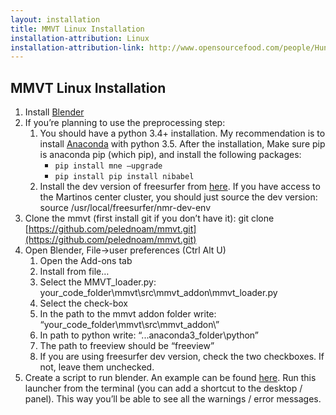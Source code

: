 ```yaml
---
layout: installation
title: MMVT Linux Installation
installation-attribution: Linux
installation-attribution-link: http://www.opensourcefood.com/people/HungryJenny/recipes/soft-christmas-gingerbread-cookies
---
```

## MMVT Linux Installation

1. Install [Blender](https://www.blender.org/download/)
2. If you’re planning to use the preprocessing step:
    1. You should have a python 3.4+ installation. My recommendation is to install [Anaconda](https://www.continuum.io/downloads) with python 3.5. After the installation, 
    Make sure pip is anaconda pip (which pip), and install the following packages:
       * ``pip install mne –upgrade``
       * ``pip install pip install nibabel``
    2. Install the dev version of freesurfer from [here](ftp://surfer.nmr.mgh.harvard.edu/pub/dist/freesurfer/dev).
       If you have access to the Martinos center cluster, you should just source the dev version:
       source /usr/local/freesurfer/nmr-dev-env
3. Clone the mmvt (first install git if you don’t have it):
   git clone [https://github.com/pelednoam/mmvt.git](https://github.com/pelednoam/mmvt.git)
4. Open Blender, File->user preferences (Ctrl Alt U)
   1. Open the Add-ons tab
   2. Install from file…
   3. Select the MMVT_loader.py:
      your_code_folder\mmvt\src\mmvt_addon\mmvt_loader.py
   4. Select the check-box
   5. In the path to the mmvt addon folder write:
      “your_code_folder\mmvt\src\mmvt_addon\”
   6. In path to python write: “...anaconda3_folder\python”
   7. The path to freeview should be “freeview”
   8. If you are using freesurfer dev version, check the two checkboxes. 
      If not, leave them unchecked.
5. Create a script to run blender. An example can be found [here](https://github.com/pelednoam/mmvt/blob/master/misc/launch_blender). 
Run this launcher from the terminal (you can add a shortcut to the desktop / panel). 
This way you’ll be able to see all the warnings / error messages.

